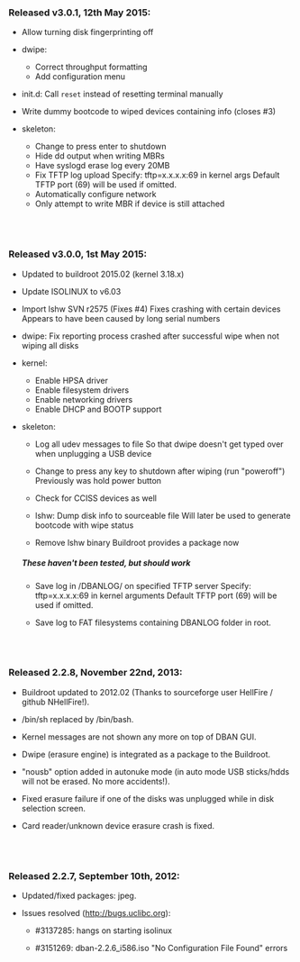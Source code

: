 ### Released v3.0.1, 12th May 2015:

- Allow turning disk fingerprinting off

- dwipe:
	- Correct throughput formatting
	- Add configuration menu

- init.d: Call `reset` instead of resetting terminal manually

- Write dummy bootcode to wiped devices containing info (closes #3)

- skeleton:
	- Change to press enter to shutdown
	- Hide dd output when writing MBRs
	- Have syslogd erase log every 20MB
	- Fix TFTP log upload
	  Specify: tftp=x.x.x.x:69 in kernel args
          Default TFTP port (69) will be used if omitted.
	- Automatically configure network
	- Only attempt to write MBR if device is still attached

&nbsp;  
&nbsp;  

### Released v3.0.0, 1st May 2015:

- Updated to buildroot 2015.02 (kernel 3.18.x)

- Update ISOLINUX to v6.03

- Import lshw SVN r2575 (Fixes #4)
  Fixes crashing with certain devices
  Appears to have been caused by long serial numbers

- dwipe: Fix reporting process crashed after successful wipe
         when not wiping all disks

- kernel:
	- Enable HPSA driver
	- Enable filesystem drivers
	- Enable networking drivers
	- Enable DHCP and BOOTP support


- skeleton:
	- Log all udev messages to file
	  So that dwipe doesn't get typed over when unplugging a USB device

	- Change to press any key to shutdown after wiping (run "poweroff")
	  Previously was hold power button

	- Check for CCISS devices as well

	- lshw: Dump disk info to sourceable file
	  Will later be used to generate bootcode with wipe status

	- Remove lshw binary
	  Buildroot provides a package now

	##### These haven't been tested, but *should* work
	- Save log in /DBANLOG/ on specified TFTP server
	  Specify: tftp=x.x.x.x:69 in kernel arguments
	  Default TFTP port (69) will be used if omitted.

	- Save log to FAT filesystems containing DBANLOG folder in root.

&nbsp;  
&nbsp;  
  
### Released 2.2.8, November 22nd, 2013:

- Buildroot updated to 2012.02 (Thanks to sourceforge user HellFire / github NHellFire!).

- /bin/sh replaced by /bin/bash.

- Kernel messages are not shown any more on top of DBAN GUI.

- Dwipe (erasure engine) is integrated as a package to the Buildroot.

- "nousb" option added in autonuke mode (in auto mode USB sticks/hdds will not be erased. No more accidents!).

- Fixed erasure failure if one of the disks was unplugged while in disk selection screen.

- Card reader/unknown device erasure crash is fixed.

&nbsp;  
&nbsp;  
  
### Released 2.2.7, September 10th, 2012:

- Updated/fixed packages: jpeg.

- Issues resolved (http://bugs.uclibc.org):

	- #3137285: hangs on starting isolinux

	- #3151269: dban-2.2.6_i586.iso "No Configuration File Found" errors
